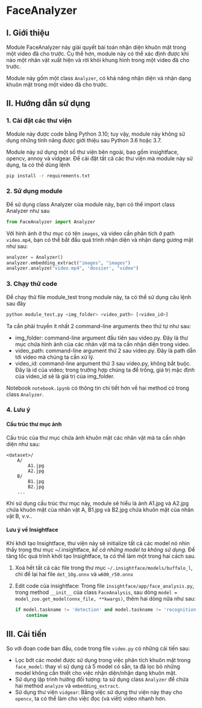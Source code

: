 # FaceAnalyzer

## I. Giới thiệu

Module FaceAnalyzer này giải quyết bài toán nhận diện khuôn mặt trong một video đã cho trước. Cụ thể hơn, module này có thể xác định được khi nào một nhân vật xuất hiện và rời khỏi khung hình trong một video đã cho trước.

Module này gồm một class `Analyzer`, có khả năng nhận diện và nhận dạng khuôn mặt trong một video đã cho trước. 

## II. Hướng dẫn sử dụng

### 1. Cài đặt các thư viện

Module này được code bằng Python 3.10; tuy vậy, module này không sử dụng những tính năng được giới thiệu sau Python 3.6 hoặc 3.7.

Module này sử dụng một số thư viện bên ngoài, bao gồm insightface, opencv, annoy và vidgear. Để cài đặt tất cả các thư viện mà module này sử dụng, ta có thể dùng lệnh

```bash
pip install -r requirements.txt
```

### 2. Sử dụng module

Để sử dụng class Analyzer của module này, bạn có thể import class Analyzer như sau

```python
from FaceAnalyzer import Analyzer
```

Với hình ảnh ở thư mục có tên `images`, và video cần phân tích ở path `video.mp4`, bạn có thể bắt đầu quá trình nhận diện và nhận dạng gương mặt như sau:

```py
analyzer = Analyzer()
analyzer.embedding_extract("images", "images")
analyzer.analyze("video.mp4", 'dossier', "video")
```



### 3. Chạy thử code

Để chạy thử file module_test trong module này, ta có thể sử dụng câu lệnh sau đây

```bash
python module_test.py <img_folder> <video_path> [<video_id>]
```

Ta cần phải truyền ít nhất 2 command-line arguments theo thứ tự như sau:

- img_folder: command-line argument đầu tiên sau video.py. Đây là thư mục chứa hình ảnh của các nhân vật mà ta cần nhận diện trong video.
- video_path: command-line argument thứ 2 sau video.py. Đây là path dẫn tới video mà chúng ta cần xử lý.
- video_id: command-line argument thứ 3 sau video.py, không bắt buộc. Đây là id của video; trong trường hợp chúng ta để trống, giá trị mặc định của video_id sẽ là giá trị của img_folder.

Notebook `notebook.ipynb` có thông tin chi tiết hơn về hai method có trong class `Analyzer`.

### 4. Lưu ý

#### Cấu trúc thư mục ảnh

Cấu trúc của thư mục chứa ảnh khuôn mặt các nhân vật mà ta cần nhận diện như sau:

```
<dataset>/
	A/
		A1.jpg
		A2.jpg
	B/
		B1.jpg
		B2.jpg
	...
```

Khi sử dụng cấu trúc thư mục này, module sẽ hiểu là ảnh A1.jpg và A2.jpg chứa khuôn mặt của nhân vật A, B1.jpg và B2.jpg chứa khuôn mặt của nhân vật B, v.v..

#### Lưu ý về Insightface

Khi khởi tạo Insightface, thư viện này sẽ initialize tất cả các model nó nhìn thấy trong thư mục ~/.insightface, *kể cả những model ta không sử dụng.* Để tăng tốc quá trình khởi tạo Insightface, ta có thể làm một trong hai cách sau.

1. Xoá hết tất cả các file trong thư mục `~/.insightface/models/buffalo_l`, chỉ để lại hai file `det_10g.onnx` và `w600_r50.onnx`

2. Edit code của insightface: Trong file `ínsightface/app/face_analysis.py`, trong method `__init__` của class `FaceAnalysis`, sau dòng `model = model_zoo.get_model(onnx_file, **kwargs)`, thêm hai dòng nữa như sau:

   ```py
   if model.taskname != 'detection' and model.taskname != 'recognition':
       continue
   ```

## III. Cải tiến

So với đoạn code ban đầu, code trong file `video.py` có những cải tiến sau:

- Lọc bớt các model được sử dụng trong việc phân tích khuôn mặt trong `face_model`: thay vì sử dụng cả 5 model có sẵn, ta đã lọc bỏ những model không cần thiết cho việc nhận diện/nhận dạng khuôn mặt.
- Sử dụng lập trình hướng đối tượng: ta sử dụng class `Analyzer` để chứa hai method `analyze` và `embedding_extract`.
- Sử dụng thư viện `vidgear`: Bằng việc sử dụng thư viện này thay cho `opencv`, ta có thể làm cho việc đọc (và viết) video nhanh hơn.
